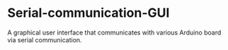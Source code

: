 # Serial-communication-GUI
A graphical user interface that communicates with various Arduino board via serial communication. 
